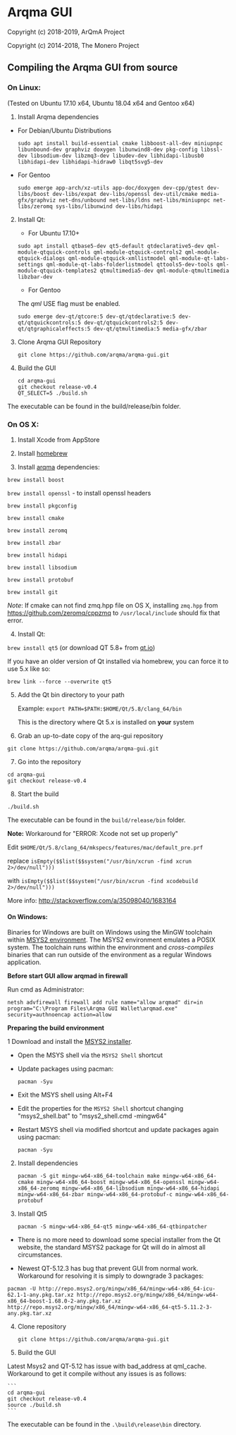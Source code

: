 # Arqma GUI

Copyright (c) 2018-2019, ArQmA Project

Copyright (c) 2014-2018, The Monero Project

## Compiling the Arqma GUI from source

### On Linux:

(Tested on Ubuntu 17.10 x64, Ubuntu 18.04 x64 and Gentoo x64)

1. Install Arqma dependencies

  - For Debian/Ubuntu Distributions

	`sudo apt install build-essential cmake libboost-all-dev miniupnpc libunbound-dev graphviz doxygen libunwind8-dev pkg-config libssl-dev libsodium-dev libzmq3-dev libudev-dev libhidapi-libusb0 libhidapi-dev libhidapi-hidraw0 libqt5svg5-dev`

  - For Gentoo

	`sudo emerge app-arch/xz-utils app-doc/doxygen dev-cpp/gtest dev-libs/boost dev-libs/expat dev-libs/openssl dev-util/cmake media-gfx/graphviz net-dns/unbound net-libs/ldns net-libs/miniupnpc net-libs/zeromq sys-libs/libunwind dev-libs/hidapi`

2. Install Qt:

   - For Ubuntu 17.10+

   `sudo apt install qtbase5-dev qt5-default qtdeclarative5-dev qml-module-qtquick-controls qml-module-qtquick-controls2 qml-module-qtquick-dialogs qml-module-qtquick-xmllistmodel qml-module-qt-labs-settings qml-module-qt-labs-folderlistmodel qttools5-dev-tools qml-module-qtquick-templates2 qtmultimedia5-dev qml-module-qtmultimedia libzbar-dev`

   - For Gentoo

   The *qml* USE flag must be enabled.

   `sudo emerge dev-qt/qtcore:5 dev-qt/qtdeclarative:5 dev-qt/qtquickcontrols:5 dev-qt/qtquickcontrols2:5 dev-qt/qtgraphicaleffects:5 dev-qt/qtmultimedia:5 media-gfx/zbar`


3. Clone Arqma GUI Repository

	  `git clone https://github.com/arqma/arqma-gui.git`

4. Build the GUI

    ```
    cd arqma-gui
    git checkout release-v0.4
    QT_SELECT=5 ./build.sh
    ```

The executable can be found in the build/release/bin folder.

### On OS X:

1. Install Xcode from AppStore

2. Install [homebrew](http://brew.sh/)

3. Install [arqma](https://github.com/arqma/arqma) dependencies:

  `brew install boost`

  `brew install openssl` - to install openssl headers

  `brew install pkgconfig`

  `brew install cmake`

  `brew install zeromq`

  `brew install zbar`

  `brew install hidapi`

  `brew install libsodium`

  `brew install protobuf`

  `brew install git`


  *Note*: If cmake can not find zmq.hpp file on OS X, installing `zmq.hpp` from https://github.com/zeromq/cppzmq to `/usr/local/include` should fix that error.

4. Install Qt:

  `brew install qt5`  (or download QT 5.8+ from [qt.io](https://www.qt.io/download-open-source/))

  If you have an older version of Qt installed via homebrew, you can force it to use 5.x like so:

  `brew link --force --overwrite qt5`

5. Add the Qt bin directory to your path

    Example: `export PATH=$PATH:$HOME/Qt/5.8/clang_64/bin`

    This is the directory where Qt 5.x is installed on **your** system

6. Grab an up-to-date copy of the arq-gui repository

  `git clone https://github.com/arqma/arqma-gui.git`

7. Go into the repository

  ```
  cd arqma-gui
  git checkout release-v0.4
  ```

8. Start the build

  `./build.sh`

The executable can be found in the `build/release/bin` folder.

**Note:** Workaround for "ERROR: Xcode not set up properly"

Edit `$HOME/Qt/5.8/clang_64/mkspecs/features/mac/default_pre.prf`

replace
`isEmpty($$list($$system("/usr/bin/xcrun -find xcrun 2>/dev/null")))`

with
`isEmpty($$list($$system("/usr/bin/xcrun -find xcodebuild 2>/dev/null")))`

More info: http://stackoverflow.com/a/35098040/1683164


#### On Windows:

Binaries for Windows are built on Windows using the MinGW toolchain within
[MSYS2 environment](http://msys2.github.io). The MSYS2 environment emulates a
POSIX system. The toolchain runs within the environment and *cross-compiles*
binaries that can run outside of the environment as a regular Windows
application.

**Before start GUI allow arqmad in firewall**

Run cmd as Administrator:
	
	netsh advfirewall firewall add rule name="allow arqmad" dir=in program="C:\Program Files\Arqma GUI Wallet\arqmad.exe" security=authnoencap action=allow
	
**Preparing the build environment**

1 Download and install the [MSYS2 installer](http://msys2.github.io).
  * Open the MSYS shell via the `MSYS2 Shell` shortcut
  * Update packages using pacman:  

        pacman -Syu  

  * Exit the MSYS shell using Alt+F4  
  * Edit the properties for the `MSYS2 Shell` shortcut changing "msys2_shell.bat" to "msys2_shell.cmd -mingw64"
  * Restart MSYS shell via modified shortcut and update packages again using pacman:  

        pacman -Syu  

2. Install dependencies

    ```
    pacman -S git mingw-w64-x86_64-toolchain make mingw-w64-x86_64-cmake mingw-w64-x86_64-boost mingw-w64-x86_64-openssl mingw-w64-x86_64-zeromq mingw-w64-x86_64-libsodium mingw-w64-x86_64-hidapi mingw-w64-x86_64-zbar mingw-w64-x86_64-protobuf-c mingw-w64-x86_64-protobuf
    ```

3. Install Qt5

   ```
   pacman -S mingw-w64-x86_64-qt5 mingw-w64-x86_64-qtbinpatcher
   ```

  * There is no more need to download some special installer from the Qt website, the standard MSYS2 package for Qt will do in almost all circumstances.

  * Newest QT-5.12.3 has bug that prevent GUI from normal work. Workaround for resolving it is simply to downgrade 3 packages:

  ```
  pacman -U http://repo.msys2.org/mingw/x86_64/mingw-w64-x86_64-icu-62.1-1-any.pkg.tar.xz http://repo.msys2.org/mingw/x86_64/mingw-w64-x86_64-boost-1.68.0-2-any.pkg.tar.xz http://repo.msys2.org/mingw/x86_64/mingw-w64-x86_64-qt5-5.11.2-3-any.pkg.tar.xz
  ```

4. Clone repository

    `git clone https://github.com/arqma/arqma-gui.git`

5. Build the GUI

Latest Msys2 and QT-5.12 has issue with bad_address at qml_cache. Workaround to get it compile without any issues is as follows:

    ```
    cd arqma-gui
    git checkout release-v0.4
    source ./build.sh
    ```

The executable can be found in the ```.\build\release\bin``` directory.
